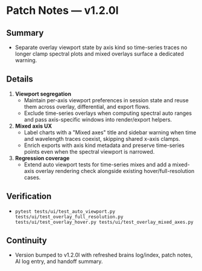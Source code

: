 # Patch Notes — v1.2.0l

## Summary
- Separate overlay viewport state by axis kind so time-series traces no longer clamp spectral plots and mixed overlays surface a dedicated warning.

## Details
1. **Viewport segregation**
   - Maintain per-axis viewport preferences in session state and reuse them across overlay, differential, and export flows.
   - Exclude time-series overlays when computing spectral auto ranges and pass axis-specific windows into render/export helpers.
2. **Mixed axis UX**
   - Label charts with a "Mixed axes" title and sidebar warning when time and wavelength traces coexist, skipping shared x-axis clamps.
   - Enrich exports with axis kind metadata and preserve time-series points even when the spectral viewport is narrowed.
3. **Regression coverage**
   - Extend auto viewport tests for time-series mixes and add a mixed-axis overlay rendering check alongside existing hover/full-resolution cases.

## Verification
- `pytest tests/ui/test_auto_viewport.py tests/ui/test_overlay_full_resolution.py tests/ui/test_overlay_hover.py tests/ui/test_overlay_mixed_axes.py`

## Continuity
- Version bumped to v1.2.0l with refreshed brains log/index, patch notes, AI log entry, and handoff summary.
